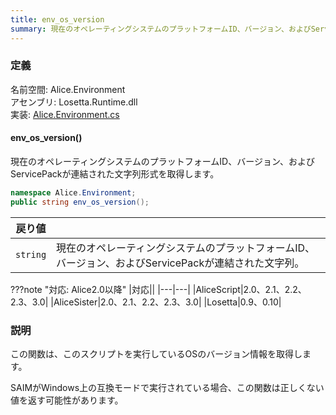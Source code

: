 ```yaml
---
title: env_os_version
summary: 現在のオペレーティングシステムのプラットフォームID、バージョン、およびServicePackが連結された文字列形式を取得します。
---
```

### 定義
名前空間: Alice.Environment<br/>
アセンブリ: Losetta.Runtime.dll<br/>
実装: [Alice.Environment.cs](https://github.com/WSOFT-Project/Losetta/blob/master/Losetta.Runtime/Alice.Environment.cs)

#### env_os_version()

現在のオペレーティングシステムのプラットフォームID、バージョン、およびServicePackが連結された文字列形式を取得します。

```cs title="AliceScript"
namespace Alice.Environment;
public string env_os_version();
```

|戻り値| |
|-|-|
|`string`|現在のオペレーティングシステムのプラットフォームID、バージョン、およびServicePackが連結された文字列。|

???note "対応: Alice2.0以降"
    |対応||
    |---|---|
    |AliceScript|2.0、2.1、2.2、2.3、3.0|
    |AliceSister|2.0、2.1、2.2、2.3、3.0|
    |Losetta|0.9、0.10|

### 説明
この関数は、このスクリプトを実行しているOSのバージョン情報を取得します。

SAIMがWindows上の互換モードで実行されている場合、この関数は正しくない値を返す可能性があります。